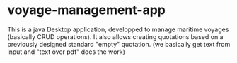 # voyage-management-app
This is a java Desktop application, developped to manage maritime voyages (basically CRUD operations). It also allows creating quotations based on a previously designed standard "empty" quotation.
(we basically get text from input and "text over pdf" does the work)
